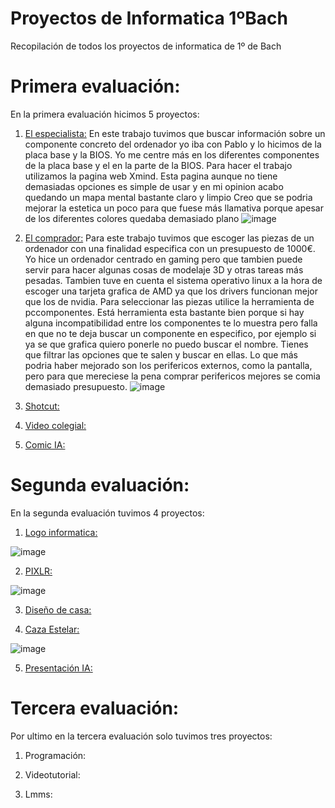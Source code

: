 # Proyectos de Informatica 1ºBach
Recopilación de todos los proyectos de informatica de 1º de Bach

# Primera evaluación:
En la primera evaluación hicimos 5 proyectos:

1. [El especialista:](https://xmind.ai/share/5OQv0Opo)
En este trabajo tuvimos que buscar información sobre un componente concreto del ordenador yo iba con Pablo y lo hicimos de la placa base y la BIOS.
Yo me centre más en los diferentes componentes de la placa base y el en la parte de la BIOS.
Para hacer el trabajo utilizamos la pagina web Xmind. Esta pagina aunque no tiene demasiadas opciones es simple de usar y en mi opinion acabo quedando un mapa mental bastante claro y limpio
Creo que se podria mejorar la estetica un poco para que fuese más llamativa porque apesar de los diferentes colores quedaba demasiado plano
![image](https://github.com/GuillermoGuerreroOrte/ProyectoInformatica/assets/171572058/b69ceb8c-7583-4b27-b39b-ff18db2c342b)

2. [El comprador:](https://drive.google.com/file/d/16e-fxtjxoTe6vhvzp9NkowFUAcQ2yEDV/view?usp=sharing)
Para este trabajo tuvimos que escoger las piezas de un ordenador con una finalidad especifica con un presupuesto de 1000€.
Yo hice un ordenador centrado en gaming pero que tambien puede servir para hacer algunas cosas de modelaje 3D y otras tareas más pesadas. Tambien tuve en cuenta el sistema operativo linux a la hora de escoger una tarjeta grafica de AMD ya que los drivers funcionan mejor que los de nvidia. Para seleccionar las piezas utilice la herramienta de pccomponentes. Está herramienta esta bastante bien porque si hay alguna incompatibilidad entre los componentes te lo muestra pero falla en que no te deja buscar un componente en especifico, por ejemplo si ya se que grafica quiero ponerle no puedo buscar el nombre. Tienes que filtrar las opciones que te salen y buscar en ellas.
Lo que más podria haber mejorado son los perifericos externos, como la pantalla, pero para que mereciese la pena comprar perifericos mejores se comia demasiado presupuesto. 
![image](https://github.com/GuillermoGuerreroOrte/ProyectoInformatica/assets/171572058/e478ffa9-23a4-4565-9ec0-576c7685f938)


3. [Shotcut:](https://drive.google.com/file/d/1FtQ9SglcfbNQ3CjzRFmKzoUuyXOZ_Hnm/view?usp=drive_link)


4. [Video colegial:](https://drive.google.com/file/d/1Qm3i8iW18KrT3tPRfWGxbSERJw1waBXi/view)


5. [Comic IA:](https://docs.google.com/document/d/1IQ55j_24QeWmCjiO4PYnPRcOztggXbhhGiNqBVghfhQ/edit)


# Segunda evaluación:
En la segunda evaluación tuvimos 4 proyectos:

1. [Logo informatica:](https://drive.google.com/drive/u/1/folders/1S7e8U67xfUWkleEJx6w6QchgF1GEWv5qmLaBjaS9OQDGzSdSRPmtssPSIRYpDJNV5mKJubgl)

![image](https://github.com/GuillermoGuerreroOrte/ProyectoInformatica/assets/171572058/50db15bb-c084-49d0-81c6-2b82f59dc5fd)


2. [PIXLR:](https://drive.google.com/drive/u/1/folders/1S7e8U67xfUWkleEJx6w6QchgF1GEWv5qmLaBjaS9OQDGzSdSRPmtssPSIRYpDJNV5mKJubgl)

![image](https://github.com/GuillermoGuerreroOrte/ProyectoInformatica/assets/171572058/e74cbe4b-5d59-4d93-88f7-2055c15ed791)


3. [Diseño de casa:](https://drive.google.com/file/d/1p0Bj5GV4CO7UgdvbX5mGV6vYZ-b2mudH/view?usp=drive_link)



4. [Caza Estelar:](https://drive.google.com/file/d/1CvzC7Jwt3uzqYo9aUT4BE0xOSklcTkVn/view?usp=drive_link)

![image](https://github.com/GuillermoGuerreroOrte/ProyectoInformatica/assets/171572058/feb1be93-d11f-4f37-a55d-e8c451d07b02)


5. [Presentación IA:](https://app.presentations.ai/docs/user/invite/lpOovDOETrvVX6P9FQtMPt9vY)



# Tercera evaluación:
Por ultimo en la tercera evaluación solo tuvimos tres proyectos:

1. Programación:


2. Videotutorial:


3. Lmms:

   
   
